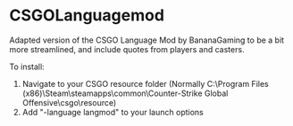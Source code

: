 # CSGOLanguagemod
Adapted version of the CSGO Language Mod by BananaGaming to be a bit more streamlined, and include quotes from players and casters.

To install:
1. Navigate to your CSGO resource folder (Normally C:\Program Files (x86)\Steam\steamapps\common\Counter-Strike Global Offensive\csgo\resource)
2. Add "-language langmod" to your launch options
